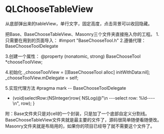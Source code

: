 # QLChooseTableView
从底部弹出来的tableView，单行文字，固定高度，点击背景可以收回隐藏。


把Base、BaseChooseTableView、Masonry三个文件夹直接拖入你的工程。
1.只需要在用到的页面导入： #import "BaseChooseTool.h"
2.遵循代理： BaseChooseToolDelegate

3.创建一个属性：  @property (nonatomic, strong) BaseChooseTool *chooseToolView;

4.初始化
_chooseToolView = [[BaseChooseTool alloc] initWithData:nil];
_chooseToolView.mDelegate = self;

5.实现代理方法
#pragma mark -- BaseChooseToolDelegate
- (void)selectRow:(NSInteger)row{
    NSLog(@"\n ---select row: %ld---- \n", row);
}


附：Base文件夹只是对cell的一个封装，只是加了一个底部自定义分割线。
BaseChooseTableView文件夹就是最主要的文件了，源码很简单随便看随便改。
Masonry文件夹就是布局用的，如果你的项目已经导了就不需要这个文件了。
